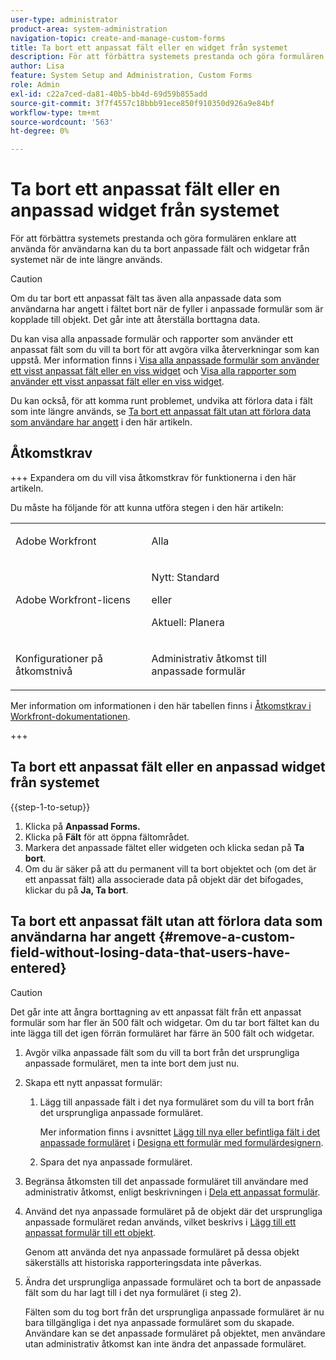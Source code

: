 ```yaml
---
user-type: administrator
product-area: system-administration
navigation-topic: create-and-manage-custom-forms
title: Ta bort ett anpassat fält eller en widget från systemet
description: För att förbättra systemets prestanda och göra formulären enklare att använda för användarna kan du ta bort anpassade fält och widgetar från systemet när de inte längre används.
author: Lisa
feature: System Setup and Administration, Custom Forms
role: Admin
exl-id: c22a7ced-da81-40b5-bb4d-69d59b855add
source-git-commit: 3f7f4557c18bbb91ece850f910350d926a9e84bf
workflow-type: tm+mt
source-wordcount: '563'
ht-degree: 0%

---
```


# Ta bort ett anpassat fält eller en anpassad widget från systemet

För att förbättra systemets prestanda och göra formulären enklare att använda för användarna kan du ta bort anpassade fält och widgetar från systemet när de inte längre används.

>[!CAUTION]
>
>Om du tar bort ett anpassat fält tas även alla anpassade data som användarna har angett i fältet bort när de fyller i anpassade formulär som är kopplade till objekt. Det går inte att återställa borttagna data.
>
>Du kan visa alla anpassade formulär och rapporter som använder ett anpassat fält som du vill ta bort för att avgöra vilka återverkningar som kan uppstå. Mer information finns i [Visa alla anpassade formulär som använder ett visst anpassat fält eller en viss widget](../../../administration-and-setup/customize-workfront/create-manage-custom-forms/view-all-custom-forms-that-use-a-particular-custom-field.md) och [Visa alla rapporter som använder ett visst anpassat fält eller en viss widget](../../../administration-and-setup/customize-workfront/create-manage-custom-forms/view-all-reports-that-use-a-particular-custom-field.md).
>
>Du kan också, för att komma runt problemet, undvika att förlora data i fält som inte längre används, se [Ta bort ett anpassat fält utan att förlora data som användare har angett](#remove-a-custom-field-without-losing-data-that-users-have-entered) i den här artikeln.

## Åtkomstkrav

+++ Expandera om du vill visa åtkomstkrav för funktionerna i den här artikeln.

Du måste ha följande för att kunna utföra stegen i den här artikeln:

<table style="table-layout:auto"> 
 <col> 
 <col> 
 <tbody> 
  <tr data-mc-conditions=""> 
   <td role="rowheader"> <p>Adobe Workfront</p> </td> 
   <td>Alla</td> 
  </tr> 
  <tr> 
   <td role="rowheader">Adobe Workfront-licens</td> 
   <td>
   <p>Nytt: Standard</p>
   <p>eller</p>
   <p>Aktuell: Planera</p></td>
  </tr> 
  <tr data-mc-conditions=""> 
   <td role="rowheader">Konfigurationer på åtkomstnivå</td> 
   <td> <p>Administrativ åtkomst till anpassade formulär</p> </td> 
  </tr> 
 </tbody> 
</table>

Mer information om informationen i den här tabellen finns i [Åtkomstkrav i Workfront-dokumentationen](/help/quicksilver/administration-and-setup/add-users/access-levels-and-object-permissions/access-level-requirements-in-documentation.md).

+++

## Ta bort ett anpassat fält eller en anpassad widget från systemet

{{step-1-to-setup}}

1. Klicka på **Anpassad Forms.**
1. Klicka på **Fält** för att öppna fältområdet.
1. Markera det anpassade fältet eller widgeten och klicka sedan på **Ta bort**.
1. Om du är säker på att du permanent vill ta bort objektet och (om det är ett anpassat fält) alla associerade data på objekt där det bifogades, klickar du på **Ja, Ta bort**.

## Ta bort ett anpassat fält utan att förlora data som användarna har angett {#remove-a-custom-field-without-losing-data-that-users-have-entered}

>[!CAUTION]
>
>Det går inte att ångra borttagning av ett anpassat fält från ett anpassat formulär som har fler än 500 fält och widgetar. Om du tar bort fältet kan du inte lägga till det igen förrän formuläret har färre än 500 fält och widgetar.

1. Avgör vilka anpassade fält som du vill ta bort från det ursprungliga anpassade formuläret, men ta inte bort dem just nu.
1. Skapa ett nytt anpassat formulär:

   1. Lägg till anpassade fält i det nya formuläret som du vill ta bort från det ursprungliga anpassade formuläret.

      Mer information finns i avsnittet [Lägg till nya eller befintliga fält i det anpassade formuläret](/help/quicksilver/administration-and-setup/customize-workfront/create-manage-custom-forms/form-designer/design-a-form/design-a-form.md#add-new-or-existing-fields-to-your-custom-form) i [Designa ett formulär med formulärdesignern](/help/quicksilver/administration-and-setup/customize-workfront/create-manage-custom-forms/form-designer/design-a-form/design-a-form.md).

   1. Spara det nya anpassade formuläret.

1. Begränsa åtkomsten till det anpassade formuläret till användare med administrativ åtkomst, enligt beskrivningen i [Dela ett anpassat formulär](../../../administration-and-setup/customize-workfront/create-manage-custom-forms/share-access-to-a-custom-form.md).
1. Använd det nya anpassade formuläret på de objekt där det ursprungliga anpassade formuläret redan används, vilket beskrivs i [Lägg till ett anpassat formulär till ett objekt](../../../workfront-basics/work-with-custom-forms/add-a-custom-form-to-an-object.md).

   Genom att använda det nya anpassade formuläret på dessa objekt säkerställs att historiska rapporteringsdata inte påverkas.

1. Ändra det ursprungliga anpassade formuläret och ta bort de anpassade fält som du har lagt till i det nya formuläret (i steg 2).

   Fälten som du tog bort från det ursprungliga anpassade formuläret är nu bara tillgängliga i det nya anpassade formuläret som du skapade. Användare kan se det anpassade formuläret på objektet, men användare utan administrativ åtkomst kan inte ändra det anpassade formuläret.

